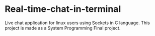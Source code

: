 # Real-time-chat-in-terminal
Live chat application for linux users using Sockets in C language. This project is made as a System Programming Final project.
